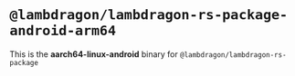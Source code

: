 # `@lambdragon/lambdragon-rs-package-android-arm64`

This is the **aarch64-linux-android** binary for `@lambdragon/lambdragon-rs-package`
